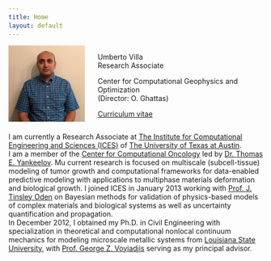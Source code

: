 ```yaml
---
title: Home
layout: default
---
```


<div id="twosided">
<div id="left" style="float: left; max-width: 30%;border: 10px"> 
    <img src="images/profile.jpg" />
</div>
<div id="right" style="float: right; width: 65%; vertical-align: middle;">
<p> Umberto Villa <br> Research Associate</p>
<p> Center for Computational Geophysics and Optimization <br> (Director: O. Ghattas) </p>
<p> <a href="files/UmbertoVilla_cv.pdf">Curriculum vitae </a> </p>
</div>
</div>
<div id="clearer" style="clear: both"> </div>

I am currently a Research Associate at [The Institute for Computational Engineering and Sciences (ICES)](http://ices.utexas.edu/) of [The University of Texas at Austin](http://utexas.edu/).<br>
I am a member of the [Center for Computational Oncology]( http://cco.ices.utexas.edu) led by [Dr. Thomas E. Yankeelov]( http://cco.ices.utexas.edu/members/thomas-yankeelov/). Mu current research is focused on multiscale (subcell-tissue) modeling of tumor growth and computational frameworks for data-enabled predictive modeling with applications to multiphase materials deformation and biological growth.
I joined ICES in January 2013 working with [Prof. J. Tinsley Oden]( https://www.ices.utexas.edu/people/85/) on Bayesian methods for validation of physics-based models of complex materials and biological systems as well as uncertainty quantification and propagation.<br>
In December 2012, I obtained my Ph.D. in Civil Engineering with specialization in theoretical and computational nonlocal continuum mechanics for modeling microscale metallic systems from [Louisiana State University]( https://www.lsu.edu/), with [Prof. George Z. Voyiadjis]( http://www.lsu.edu/eng/cee/people/voyiadjis.php) serving as my principal advisor.
